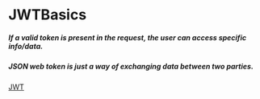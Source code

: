 # JWTBasics

##### If a valid token is present in the request, the user can access specific info/data.

##### JSON web token is just a way of exchanging data between two parties.

[JWT](https://jwt.io/)



